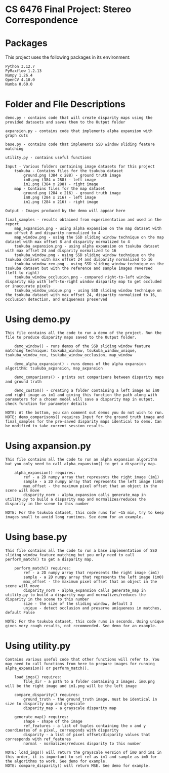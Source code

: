 # CS 6476 Final Project: Stereo Correspondence

# Packages
This project uses the following packages in its environment:

    Python 3.12.7
    PyMaxflow 1.2.13
    Numpy 1.26.4
    OpenCV 4.10.0
    Numba 0.60.0

# Folder and File Descriptions
    demo.py - contains code that will create disparity maps using the provided datasets and saves them to the Output folder

    axpansion.py - contains code that implements alpha expansion with graph cuts

    base.py - contains code that implements SSD window sliding feature matching

    utility.py - contains useful functions
    
    Input - Various folders containing image datasets for this project
        tsukuba - Contains files for the tsukuba dataset
            ground.png (384 x 288) - ground truth image
            im0.png (384 x 288) - left image
            im1.png (384 x 288) - right image
        map - Contains files for the map dataset
            ground.png (284 x 216) - ground truth image
            im0.png (284 x 216) - left image
            im1.png (284 x 216) - right image

    Output - Images produced by the demo will appear here

    final_samples - results obtained from experimentation and used in the report
        map_axpansion.png - using alpha expansion on the map dataset with max offset 8 and disparity normalized to 4
        map_window.png - using the SSD sliding window technique on the map dataset with max offset 8 and disparity normalized to 4
        tsukuba_axpansion.png - using alpha expansion on tsukuba dataset with max offset 24 and disparity normalized to 16
        tsukuba_window.png - using SSD sliding window technique on the tsukuba dataset with max offset 24 and disparity normalized to 16
        tsukuba_window_rev.png - using SSD sliding window technique on the tsukuba dataset but with the reference and sample images reversed (left to right)
        tsukuba_window_occlusion.png - compared right-to-left window disparity map with left-to-right window disparity map to get occluded or inaccurate pixels
        tsukuba_window_unique.png - using SSD sliding window technique on the tsukuba dataset with max offset 24, disparity normalized to 16, occlusion detection, and uniqueness preserved

# Using demo.py
    This file contains all the code to run a demo of the project. Run the file to produce disparity maps saved to the Output folder.

        demo_window() - runs demos of the SSD sliding window feature matching technique: tsukuba_window, tsukuba_window_unique, tsukuba_window_rev, tsukuba_window_occlusion, map_window

        demo_alpha_expansion() - runs demos of the alpha expansion algorithm: tsukuba_axpansion, map_axpansion

        demo_comparisons() - prints out comparisons between disparity maps and ground truth

        demo_custom() - creating a folder containing a left image as im0 and right image as im1 and giving this function the path along with parameters for a chosen model will save a disparity map in output. check function for parameter details

    NOTE: At the bottom, you can comment out demos you do not wish to run.
    NOTE: demo_comparisons() requires Input for the ground truth image and final_samples for the pre-saved disparity maps identical to demo. Can be modified to take current session results.

# Using axpansion.py
    This file contains all the code to run an alpha expansion algorithm but you only need to call alpha_expansion() to get a disparity map.

        alpha_expansion() requires:
            ref - a 2D numpy array that represents the right image (im1)
            sample - a 2D numpy array that represents the left image (im0)
            max_offset - the maximum pixel offset that an object in the scene will move
            disparity_norm - alpha_expansion calls generate_map in utility.py to build a disparity map and normalizes/reduces the disparity in the scene to this number
    
    NOTE: For the tsukuba dataset, this code runs for ~15 min, try to keep images small to avoid long runtimes. See demo for an example.

# Using base.py
    This file contains all the code to run a base implementation of SSD sliding window feature matching but you only need to call perform_match() to get a disparity map.

        perform_match() requires:
            ref - a 2D numpy array that represents the right image (im1)
            sample - a 2D numpy array that represents the left image (im0)
            max_offset - the maximum pixel offset that an object in the scene will move
            disparity_norm - alpha_expansion calls generate_map in utility.py to build a disparity map and normalizes/reduces the disparity in the scene to this number
            size - the size of the sliding window, default 3
            unique - detect occlusion and preserve uniqueness in matches, default False

    NOTE: For the tsukuba dataset, this code runs in seconds. Using unique gives very rough results, not recommended. See demo for an example.

# Using utility.py
    Contains various useful code that other functions will refer to. You may need to call functions from here to prepare images for running alpha_expansion() or perform_match().

        load_imgs() requires:
            file_dir - a path to a folder containing 2 images. im0.png will be the right image and im1.png will be the left image

        compare_disparity() requires:
            ground_truth - the ground_truth image, must be identical in size to disparity map and grayscale
            disparity_map - a grayscale disparity map

        generate_map() requires:
            shape - shape of the image
            ref_features - a list of tuples containing the x and y coordinates of a pixel, corresponds with disparity
            disparity - a list of pixel offset/disparity values that corresponds with ref_features
            normal - normalizes/reduces disparity to this number

    NOTE: load_imgs() will return the grayscale version of im0 and im1 in this order, it is important to set ref as im1 and sample as im0 for the algorithms to work. See demo for example.
    NOTE: compare_disparity() will return MSE. See demo for example.

    